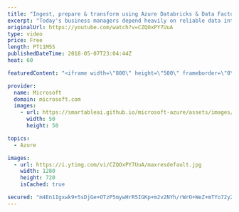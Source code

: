 ```yaml
---
title: "Ingest, prepare & transform using Azure Databricks & Data Factory | Azure Friday"
excerpt: "Today's business managers depend heavily on reliable data integration systems that run complex ETL/ELT workflows (extract, transform/load and load/transform data). Gaurav Malhotra joins Scott Hanselman to discuss how you can iteratively build, debug, deploy, and monitor your data integration workflows"
originalUrl: https://youtube.com/watch?v=CZQOxPY7UuA
type: video
price: Free
length: PT11M5S
publishedDateTime: 2018-05-07T23:04:44Z
heat: 60

featuredContent: "<iframe width=\"800\" height=\"500\" frameborder=\"0\" src=\"https://www.youtube.com/embed/CZQOxPY7UuA\" allow=\"accelerometer; autoplay; encrypted-media; gyroscope; picture-in-picture\" allowfullscreen></iframe>"

provider:
  name: Microsoft
  domain: microsoft.com
  images:
    - url: https://smartableai.github.io/microsoft-azure/assets/images/organizations/microsoft.com-50x50.jpg
      width: 50
      height: 50

topics:
  - Azure

images:
  - url: https://i.ytimg.com/vi/CZQOxPY7UuA/maxresdefault.jpg
    width: 1280
    height: 720
    isCached: true

secured: "m4En1Igxwk9+5sDjGe+OTzP5mywHrR5IGKp+m2v2NYh/rWrO+WeZ+mTYo72y2VZp9YZt0Xrq0Xu6buSxFWtYAZL+XRPGbhaeTrRJMjU3BvN7U4yv+/Zu2VOCfkXm1rGmM9Y6vhBl8LMmB1j8t8Uo4gxi0GjqBN/p7Jv7x3C73N3FpNzjGPc/84ugfbeSam0vOtbvAkl8XB2l9rKdccoeh3/Mhp72VVTb6fQ09W7xdEj9zG59wS7DKhv/G6j5hnhQbNIg42vH1pj12zr+XembDnt15/Wz0ydAwjcdjad3+fXHHObY48L9ZGjhy+H6T/3ihtHpklLQk7H/SPuAQpidqIImnTziqkFxpAKQGx4vvzX9HTFPWbhU5wPnOxQK3adhPnh/2gsC08DJ/LxJwKttV3QhyltJWYh6jjiQOblYz20=;PoQdqiCz1DyKRAdQCaoj8Q=="
---
```


